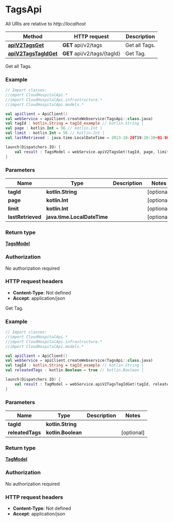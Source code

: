 # TagsApi

All URIs are relative to *http://localhost*

Method | HTTP request | Description
------------- | ------------- | -------------
[**apiV2TagsGet**](TagsApi.md#apiV2TagsGet) | **GET** api/v2/tags | Get all Tags.
[**apiV2TagsTagIdGet**](TagsApi.md#apiV2TagsTagIdGet) | **GET** api/v2/tags/{tagId} | Get Tag.



Get all Tags.

### Example
```kotlin
// Import classes:
//import CloudHospitalApi.*
//import CloudHospitalApi.infrastructure.*
//import CloudHospitalApi.models.*

val apiClient = ApiClient()
val webService = apiClient.createWebservice(TagsApi::class.java)
val tagId : kotlin.String = tagId_example // kotlin.String | 
val page : kotlin.Int = 56 // kotlin.Int | 
val limit : kotlin.Int = 56 // kotlin.Int | 
val lastRetrieved : java.time.LocalDateTime = 2013-10-20T19:20:30+01:00 // java.time.LocalDateTime | 

launch(Dispatchers.IO) {
    val result : TagsModel = webService.apiV2TagsGet(tagId, page, limit, lastRetrieved)
}
```

### Parameters

Name | Type | Description  | Notes
------------- | ------------- | ------------- | -------------
 **tagId** | **kotlin.String**|  | [optional]
 **page** | **kotlin.Int**|  | [optional]
 **limit** | **kotlin.Int**|  | [optional]
 **lastRetrieved** | **java.time.LocalDateTime**|  | [optional]

### Return type

[**TagsModel**](TagsModel.md)

### Authorization

No authorization required

### HTTP request headers

 - **Content-Type**: Not defined
 - **Accept**: application/json


Get Tag.

### Example
```kotlin
// Import classes:
//import CloudHospitalApi.*
//import CloudHospitalApi.infrastructure.*
//import CloudHospitalApi.models.*

val apiClient = ApiClient()
val webService = apiClient.createWebservice(TagsApi::class.java)
val tagId : kotlin.String = tagId_example // kotlin.String | 
val releatedTags : kotlin.Boolean = true // kotlin.Boolean | 

launch(Dispatchers.IO) {
    val result : TagModel = webService.apiV2TagsTagIdGet(tagId, releatedTags)
}
```

### Parameters

Name | Type | Description  | Notes
------------- | ------------- | ------------- | -------------
 **tagId** | **kotlin.String**|  |
 **releatedTags** | **kotlin.Boolean**|  | [optional]

### Return type

[**TagModel**](TagModel.md)

### Authorization

No authorization required

### HTTP request headers

 - **Content-Type**: Not defined
 - **Accept**: application/json

